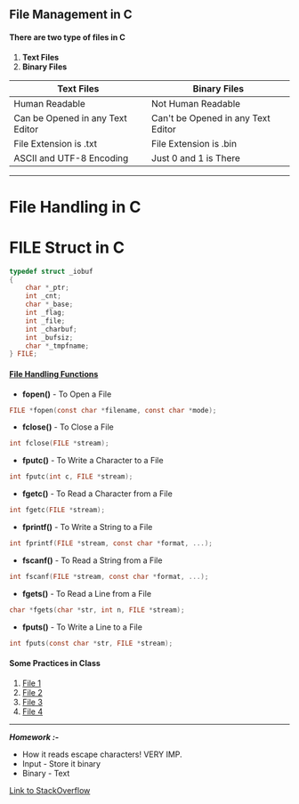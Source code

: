 ## File Management in C

#### There are two type of files in C
1. **Text Files**
2. **Binary Files**

| Text Files | Binary Files |
|------------|--------------|
| Human Readable | Not Human Readable |
| Can be Opened in any Text Editor | Can't be Opened in any Text Editor |
| File Extension is .txt | File Extension is .bin |
| ASCII and UTF-8 Encoding | Just 0 and 1 is There |

---

# File Handling in C
# FILE Struct in C

```C
typedef struct _iobuf
{
    char *_ptr;
    int _cnt;
    char *_base;
    int _flag;
    int _file;
    int _charbuf;
    int _bufsiz;
    char *_tmpfname;
} FILE;
```

#### <u>File Handling Functions</u>

- **fopen()** - To Open a File
```C
FILE *fopen(const char *filename, const char *mode);
```

- **fclose()** - To Close a File
```C
int fclose(FILE *stream);
```

- **fputc()** - To Write a Character to a File
```C
int fputc(int c, FILE *stream);
```

- **fgetc()** - To Read a Character from a File
```C
int fgetc(FILE *stream);
```

- **fprintf()** - To Write a String to a File
```C
int fprintf(FILE *stream, const char *format, ...);
```

- **fscanf()** - To Read a String from a File
```C
int fscanf(FILE *stream, const char *format, ...);
```

- **fgets()** - To Read a Line from a File
```C
char *fgets(char *str, int n, FILE *stream);
```

- **fputs()** - To Write a Line to a File
```C
int fputs(const char *str, FILE *stream);
```

#### Some Practices in Class

1. [File 1](file_management.c)
2. [File 2](file_management_2.c)
3. [File 3](file_3.c)
4. [File 4](file_4.c)

---
***Homework :-***
- How it reads escape characters!   VERY IMP.
- Input - Store it binary
- Binary - Text

<a href="https://stackoverflow.com/questions/4459859/where-are-standard-streams-stdin-and-stdout-created#:~:text=In%20Linux%2C%20you%20can%20generally,%2Fself%2Ffd%2F1%20">Link to StackOverflow</a>